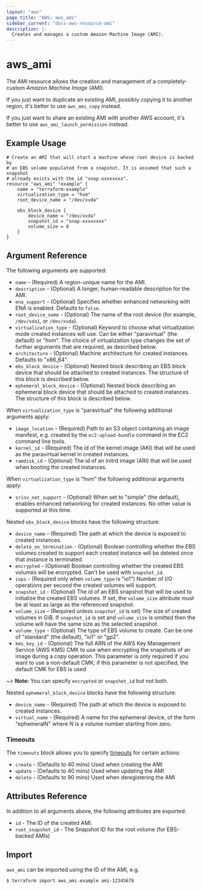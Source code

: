 ```yaml
---
layout: "aws"
page_title: "AWS: aws_ami"
sidebar_current: "docs-aws-resource-ami"
description: |-
  Creates and manages a custom Amazon Machine Image (AMI).
---
```


# aws_ami

The AMI resource allows the creation and management of a completely-custom
*Amazon Machine Image* (AMI).

If you just want to duplicate an existing AMI, possibly copying it to another
region, it's better to use `aws_ami_copy` instead.

If you just want to share an existing AMI with another AWS account,
it's better to use `aws_ami_launch_permission` instead.

## Example Usage

```hcl
# Create an AMI that will start a machine whose root device is backed by
# an EBS volume populated from a snapshot. It is assumed that such a snapshot
# already exists with the id "snap-xxxxxxxx".
resource "aws_ami" "example" {
    name = "terraform-example"
    virtualization_type = "hvm"
    root_device_name = "/dev/xvda"

    ebs_block_device {
        device_name = "/dev/xvda"
        snapshot_id = "snap-xxxxxxxx"
        volume_size = 8
    }
}
```

## Argument Reference

The following arguments are supported:

* `name` - (Required) A region-unique name for the AMI.
* `description` - (Optional) A longer, human-readable description for the AMI.
* `ena_support` - (Optional) Specifies whether enhanced networking with ENA is enabled. Defaults to `false`.
* `root_device_name` - (Optional) The name of the root device (for example, `/dev/sda1`, or `/dev/xvda`).
* `virtualization_type` - (Optional) Keyword to choose what virtualization mode created instances
  will use. Can be either "paravirtual" (the default) or "hvm". The choice of virtualization type
  changes the set of further arguments that are required, as described below.
* `architecture` - (Optional) Machine architecture for created instances. Defaults to "x86_64".
* `ebs_block_device` - (Optional) Nested block describing an EBS block device that should be
  attached to created instances. The structure of this block is described below.
* `ephemeral_block_device` - (Optional) Nested block describing an ephemeral block device that
  should be attached to created instances. The structure of this block is described below.

When `virtualization_type` is "paravirtual" the following additional arguments apply:

* `image_location` - (Required) Path to an S3 object containing an image manifest, e.g. created
  by the `ec2-upload-bundle` command in the EC2 command line tools.
* `kernel_id` - (Required) The id of the kernel image (AKI) that will be used as the paravirtual
  kernel in created instances.
* `ramdisk_id` - (Optional) The id of an initrd image (ARI) that will be used when booting the
  created instances.

When `virtualization_type` is "hvm" the following additional arguments apply:

* `sriov_net_support` - (Optional) When set to "simple" (the default), enables enhanced networking
  for created instances. No other value is supported at this time.

Nested `ebs_block_device` blocks have the following structure:

* `device_name` - (Required) The path at which the device is exposed to created instances.
* `delete_on_termination` - (Optional) Boolean controlling whether the EBS volumes created to
  support each created instance will be deleted once that instance is terminated.
* `encrypted` - (Optional) Boolean controlling whether the created EBS volumes will be encrypted. Can't be used with `snapshot_id`.
* `iops` - (Required only when `volume_type` is "io1") Number of I/O operations per second the
  created volumes will support.
* `snapshot_id` - (Optional) The id of an EBS snapshot that will be used to initialize the created
  EBS volumes. If set, the `volume_size` attribute must be at least as large as the referenced
  snapshot.
* `volume_size` - (Required unless `snapshot_id` is set) The size of created volumes in GiB.
  If `snapshot_id` is set and `volume_size` is omitted then the volume will have the same size
  as the selected snapshot.
* `volume_type` - (Optional) The type of EBS volume to create. Can be one of "standard" (the
  default), "io1" or "gp2".
* `kms_key_id` - (Optional) The full ARN of the AWS Key Management Service (AWS KMS) CMK to use when encrypting the snapshots of
an image during a copy operation. This parameter is only required if you want to use a non-default CMK;
if this parameter is not specified, the default CMK for EBS is used

~> **Note:** You can specify `encrypted` or `snapshot_id` but not both.

Nested `ephemeral_block_device` blocks have the following structure:

* `device_name` - (Required) The path at which the device is exposed to created instances.
* `virtual_name` - (Required) A name for the ephemeral device, of the form "ephemeralN" where
  *N* is a volume number starting from zero.

### Timeouts

The `timeouts` block allows you to specify [timeouts](https://www.terraform.io/docs/configuration/resources.html#timeouts) for certain actions:

* `create` - (Defaults to 40 mins) Used when creating the AMI
* `update` - (Defaults to 40 mins) Used when updating the AMI
* `delete` - (Defaults to 90 mins) Used when deregistering the AMI

## Attributes Reference

In addition to all arguments above, the following attributes are exported:

* `id` - The ID of the created AMI.
* `root_snapshot_id` - The Snapshot ID for the root volume (for EBS-backed AMIs)

## Import

`aws_ami` can be imported using the ID of the AMI, e.g.

```
$ terraform import aws_ami.example ami-12345678
```
